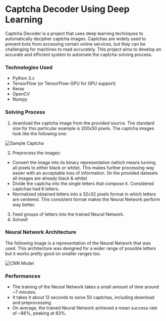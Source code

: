 # Captcha Decoder Using Deep Learning
Captcha Decoder is a project that uses deep learning techniques to automatically decipher captcha images. Captchas are widely used to prevent bots from accessing certain online services, but they can be challenging for machines to read accurately. This project aims to develop an accurate and efficient system to automate the captcha-solving process.

### Technologies Used
- Python 3.x
- TensorFlow (or TensorFlow-GPU for GPU support)
- Keras
- OpenCV
- Numpy

### Solving Process
1. download the captcha image from the provided source. The standard size for this particular example is 200x50 pixels. The captcha images look like the following one:
   
![Sample Captcha](https://imgtr.ee/images/2023/07/15/c2306e3b07e5b30ce2bff4bebccc6338.png)

2. Preprocess the images:
- Convert the image into its binary representation (which means turning all pixels to either black or white). This makes further processing way easier with an acceptable loss of information. (In the provided datasets all images are already black & white)
- Divide the captcha into the single letters that compose it. Considered captchas had 6 letters.
- Normalized obtained letters into a 32x32 pixels format in which letters are centered. This consistent format makes the Neural Network perform way better.
3. Feed groups of letters into the trained Neural Network.
4. Solved!

### Neural Network Architecture
The following image is a representation of the Neural Network that was used. This architecture was designed for a wider range of possible letters but it works pretty good on smaller ranges too.

![CNN Model](https://imgtr.ee/images/2023/07/15/a5f96879e05c3486611bbd7204aa879f.png)

### Performances
- The training of the Neural Network takes a small amount of time around ~7 minutes.
- It takes it about 12 seconds to solve 50 captchas, including download and preprocessing.
- On average, the trained Neural Network achieved a mean success rate of ~86%, peaking at 83%.
